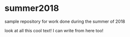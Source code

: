 # summer2018
sample repository for work done during the summer of 2018

look at all this cool text!
I can write from here too!
